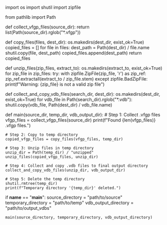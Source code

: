 import os
import shutil
import zipfile

from pathlib import Path

def collect_vfgp_files(source_dir):
    return list(Path(source_dir).rglob("*.vfgp"))

def copy_files(files, dest_dir):
    os.makedirs(dest_dir, exist_ok=True)
    copied_files = []
    for file in files:
        dest_path = Path(dest_dir) / file.name
        shutil.copy(file, dest_path)
        copied_files.append(dest_path)
    return copied_files

def unzip_files(zip_files, extract_to):
    os.makedirs(extract_to, exist_ok=True)
    for zip_file in zip_files:
        try:
            with zipfile.ZipFile(zip_file, 'r') as zip_ref:
                zip_ref.extractall(extract_to / zip_file.stem)
        except zipfile.BadZipFile:
            print(f"Warning: {zip_file} is not a valid zip file")

def collect_and_copy_vdb_files(search_dir, dest_dir):
    os.makedirs(dest_dir, exist_ok=True)
    for vdb_file in Path(search_dir).rglob("*.vdb"):
        shutil.copy(vdb_file, Path(dest_dir) / vdb_file.name)

def main(source_dir, temp_dir, vdb_output_dir):
    # Step 1: Collect .vfgp files
    vfgp_files = collect_vfgp_files(source_dir)
    print(f"Found {len(vfgp_files)} .vfgp files.")

    # Step 2: Copy to temp directory
    copied_vfgp_files = copy_files(vfgp_files, temp_dir)
    
    # Step 3: Unzip files in temp directory
    unzip_dir = Path(temp_dir) / "unzipped"
    unzip_files(copied_vfgp_files, unzip_dir)

    # Step 4: Collect and copy .vdb files to final output directory
    collect_and_copy_vdb_files(unzip_dir, vdb_output_dir)

    # Step 5: Delete the temp directory
    shutil.rmtree(temp_dir)
    print(f"Temporary directory '{temp_dir}' deleted.")

if __name__ == "__main__":
    source_directory = "path/to/source"
    temporary_directory = "path/to/temp"
    vdb_output_directory = "path/to/output_vdbs"
    
    main(source_directory, temporary_directory, vdb_output_directory)

